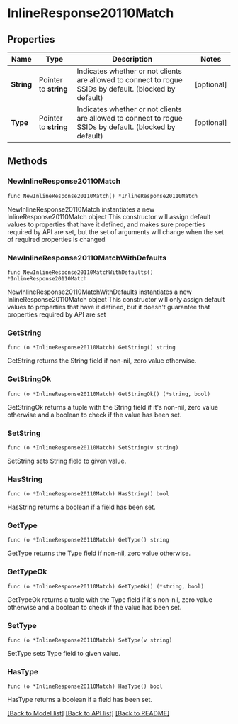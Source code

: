 # InlineResponse20110Match

## Properties

Name | Type | Description | Notes
------------ | ------------- | ------------- | -------------
**String** | Pointer to **string** | Indicates whether or not clients are allowed to       connect to rogue SSIDs by default. (blocked by default) | [optional] 
**Type** | Pointer to **string** | Indicates whether or not clients are allowed to       connect to rogue SSIDs by default. (blocked by default) | [optional] 

## Methods

### NewInlineResponse20110Match

`func NewInlineResponse20110Match() *InlineResponse20110Match`

NewInlineResponse20110Match instantiates a new InlineResponse20110Match object
This constructor will assign default values to properties that have it defined,
and makes sure properties required by API are set, but the set of arguments
will change when the set of required properties is changed

### NewInlineResponse20110MatchWithDefaults

`func NewInlineResponse20110MatchWithDefaults() *InlineResponse20110Match`

NewInlineResponse20110MatchWithDefaults instantiates a new InlineResponse20110Match object
This constructor will only assign default values to properties that have it defined,
but it doesn't guarantee that properties required by API are set

### GetString

`func (o *InlineResponse20110Match) GetString() string`

GetString returns the String field if non-nil, zero value otherwise.

### GetStringOk

`func (o *InlineResponse20110Match) GetStringOk() (*string, bool)`

GetStringOk returns a tuple with the String field if it's non-nil, zero value otherwise
and a boolean to check if the value has been set.

### SetString

`func (o *InlineResponse20110Match) SetString(v string)`

SetString sets String field to given value.

### HasString

`func (o *InlineResponse20110Match) HasString() bool`

HasString returns a boolean if a field has been set.

### GetType

`func (o *InlineResponse20110Match) GetType() string`

GetType returns the Type field if non-nil, zero value otherwise.

### GetTypeOk

`func (o *InlineResponse20110Match) GetTypeOk() (*string, bool)`

GetTypeOk returns a tuple with the Type field if it's non-nil, zero value otherwise
and a boolean to check if the value has been set.

### SetType

`func (o *InlineResponse20110Match) SetType(v string)`

SetType sets Type field to given value.

### HasType

`func (o *InlineResponse20110Match) HasType() bool`

HasType returns a boolean if a field has been set.


[[Back to Model list]](../README.md#documentation-for-models) [[Back to API list]](../README.md#documentation-for-api-endpoints) [[Back to README]](../README.md)


